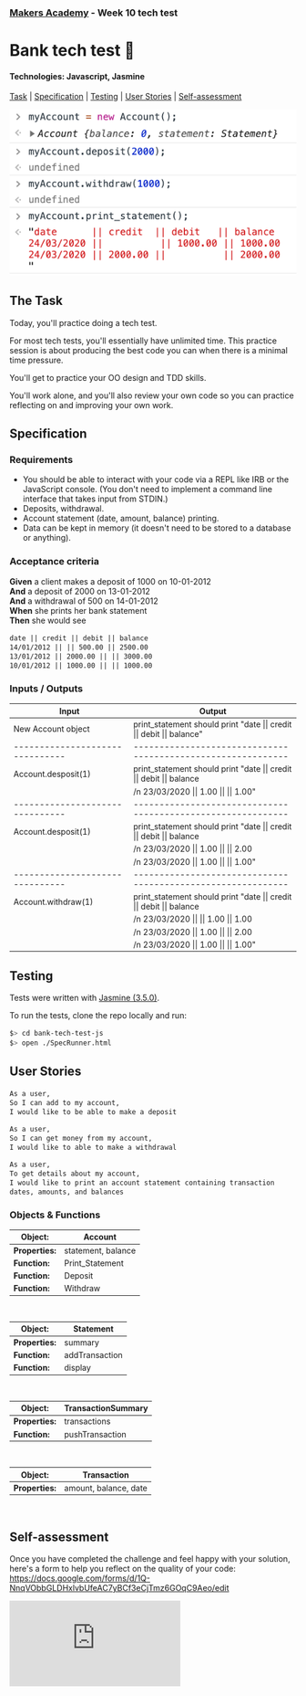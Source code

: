 ### [Makers Academy](http://www.makersacademy.com) - Week 10 tech test

# Bank tech test 🏦

#### Technologies: Javascript, Jasmine

[Task](#Task) | [Specification](#Specification) | [Testing](#Testing) | [User Stories](#User_Stories) | [Self-assessment](#Self-assessment)

![screenshot](screenshot.png)

## <a name="Task">The Task</a>

Today, you'll practice doing a tech test.

For most tech tests, you'll essentially have unlimited time.  This practice session is about producing the best code you can when there is a minimal time pressure.

You'll get to practice your OO design and TDD skills.

You'll work alone, and you'll also review your own code so you can practice reflecting on and improving your own work.

## <a name="Specification">Specification</a>

### Requirements

* You should be able to interact with your code via a REPL like IRB or the JavaScript console.  (You don't need to implement a command line interface that takes input from STDIN.)
* Deposits, withdrawal.
* Account statement (date, amount, balance) printing.
* Data can be kept in memory (it doesn't need to be stored to a database or anything).

### Acceptance criteria

**Given** a client makes a deposit of 1000 on 10-01-2012  
**And** a deposit of 2000 on 13-01-2012  
**And** a withdrawal of 500 on 14-01-2012  
**When** she prints her bank statement  
**Then** she would see

```
date || credit || debit || balance
14/01/2012 || || 500.00 || 2500.00
13/01/2012 || 2000.00 || || 3000.00
10/01/2012 || 1000.00 || || 1000.00
```

### Inputs / Outputs

| Input                           | Output                                                         | 
| ------------------------------- | ------------------------------------------------------------   | 
| New Account object              | print_statement should print "date &#124;&#124; credit &#124;&#124; debit &#124;&#124; balance" |
| ------------------------------- | ------------------------------------------------------------  | 
| Account.desposit(1)             | print_statement should print "date &#124;&#124; credit &#124;&#124; debit &#124;&#124; balance  |
|                                 | /n 23/03/2020 &#124;&#124; 1.00 &#124;&#124; &#124;&#124; 1.00"                                |
| ------------------------------- | ------------------------------------------------------------   | 
| Account.desposit(1)             | print_statement should print "date &#124;&#124; credit &#124;&#124; debit &#124;&#124; balance  |
|                                 |                              /n 23/03/2020 &#124;&#124; 1.00 &#124;&#124; &#124;&#124; 2.00    |
|                                 |                              /n 23/03/2020 &#124;&#124; 1.00 &#124;&#124; &#124;&#124; 1.00"   |
| ------------------------------- | ------------------------------------------------------------   | 
| Account.withdraw(1)             | print_statement should print "date &#124;&#124; credit &#124;&#124; debit &#124;&#124; balance  |
|                                 |                              /n 23/03/2020 &#124;&#124; &#124;&#124; 1.00 &#124;&#124; 1.00    | 
|                                 |                              /n 23/03/2020 &#124;&#124; 1.00 &#124;&#124; &#124;&#124; 2.00    |
|                                 |                              /n 23/03/2020 &#124;&#124; 1.00 &#124;&#124; &#124;&#124; 1.00"   |

## <a name="Testing">Testing</a>

Tests were written with [Jasmine (3.5.0)](https://github.com/jasmine/jasmine/releases).

To run the tests, clone the repo locally and run:

```bash
$> cd bank-tech-test-js
$> open ./SpecRunner.html
```

## <a name="User_Stories">User Stories</a>

```
As a user,
So I can add to my account,
I would like to be able to make a deposit
```
```
As a user,
So I can get money from my account,
I would like to able to make a withdrawal
```
```
As a user,
To get details about my account,
I would like to print an account statement containing transaction dates, amounts, and balances
```

### Objects & Functions

| Object:          | Account                                            | 
| ---------------- | -------------------------------------------------- | 
| **Properties:**  | statement, balance                                 |
| **Function:**    | Print_Statement                                    |
| **Function:**    | Deposit                                            |  
| **Function:**    | Withdraw                                           | 

&nbsp;

| Object:          | Statement                                          | 
| ---------------- | -------------------------------------------------- | 
| **Properties:**  | summary                                            |
| **Function:**    | addTransaction                                     |
| **Function:**    | display                                            | 

&nbsp;

| Object:          | TransactionSummary                                 | 
| ---------------- | -------------------------------------------------- | 
| **Properties:**  | transactions                                       |
| **Function:**    | pushTransaction                                    |

&nbsp;

| Object:          | Transaction                                        | 
| ---------------- | -------------------------------------------------- | 
| **Properties:**  | amount, balance, date                              |

&nbsp;

## <a name="Self-assessment">Self-assessment</a>

Once you have completed the challenge and feel happy with your solution, here's a form to help you reflect on the quality of your code: https://docs.google.com/forms/d/1Q-NnqVObbGLDHxlvbUfeAC7yBCf3eCjTmz6GOqC9Aeo/edit

![Tracking pixel](https://githubanalytics.herokuapp.com/course/individual_challenges/bank_tech_test.md)
